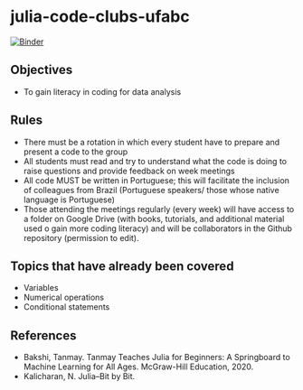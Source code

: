 # julia-code-clubs-ufabc
[![Binder](https://mybinder.org/badge_logo.svg)](https://mybinder.org/v2/gh/SantosRAC/julia-code-clubs/HEAD)

## Objectives

 * To gain literacy in coding for data analysis

## Rules

 * There must be a rotation in which every student have to prepare and present a code to the group
 * All students must read and try to understand what the code is doing to raise questions and provide feedback on week meetings
 * All code MUST be written in Portuguese; this will facilitate the inclusion of colleagues from Brazil (Portuguese speakers/ those whose native language is Portuguese)
 * Those attending the meetings regularly (every week) will have access to a folder on Google Drive (with books, tutorials, and additional material used o gain more coding literacy) and will be collaborators in the Github repository (permission to edit).

## Topics that have already been covered

 * Variables
 * Numerical operations
 * Conditional statements

## References

 * Bakshi, Tanmay. Tanmay Teaches Julia for Beginners: A Springboard to Machine Learning for All Ages. McGraw-Hill Education, 2020.
 * Kalicharan, N. Julia–Bit by Bit.
